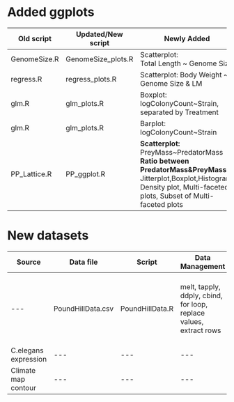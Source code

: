 
# Added ggplots

Old script | Updated/New script | Newly Added | New Plot Name | Old Plot Name | 
--- | --- | --- |---: |---: |
GenomeSize.R | GenomeSize_plots.R | Scatterplot: <br/> Total Length ~ Genome Size | GenomeSize_ggplot.pdf | GenomeSize.pdf | 
regress.R | regress_plots.R | Scatterplot: Body Weight ~ Genome Size & LM | Diagmod_ggplot.pdf | DiagMod.pdf | 
glm.R | glm_plots.R | Boxplot: logColonyCount~Strain, separated by Treatment | PracDataBoxplot.pdf | PracDataBoxplot_ggplot.pdf <br/> PracDataBoxplot_ggplot2.pdf |
glm.R | glm_plots.R | Barplot: logColonyCount~Strain| PracDataBarplot.pdf | PracDataBarplot_ggplot.pdf|
PP_Lattice.R | PP_ggplot.R | **Scatterplot:** PreyMass~PredatorMass <br/>  **Ratio between PredatorMass&PreyMass:** <br/> Jitterplot,Boxplot,Histogram, Density plot, Multi-faceted plots, Subset of Multi-faceted plots| PP_ggplot.pdf <br/> PP_boxplot.pdf <br/> PP_jitterplot.pdf <br/> PP_histogram.pdf <br/> PP_density.pdf <br/> PP_multi.pdf <br/> PP_multisubset.pdf|--- |

# New datasets

Source | Data file | Script | Data Management | Visualisation | Analysis | Comments |
--- | --- |--- |--- |--- |--- |--- |
--- | PoundHillData.csv | PoundHillData.R | melt, tapply, ddply, cbind, for loop, replace values, extract rows| ggplot: boxplot and saving 2 subplots in a PDF| Species Richness, Shannon diversity index | two different methods to calculate Shannon, with and without for loop|
C.elegans expression| --- | --- |--- |--- |--- |--- |
Climate map contour| --- | --- |--- |--- |--- |--- |
